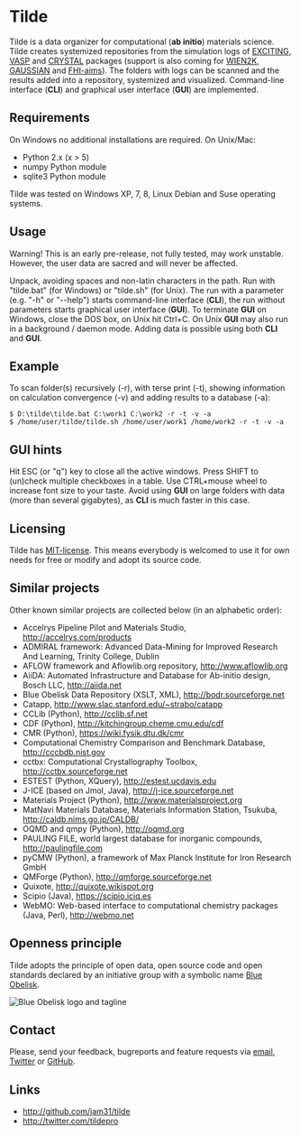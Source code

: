 Tilde
==========

Tilde is a data organizer for computational (**ab initio**) materials science. Tilde creates systemized repositories from the simulation logs of [EXCITING](http://exciting-code.org), [VASP](http://www.vasp.at) and [CRYSTAL](http://www.crystal.unito.it) packages (support is also coming for [WIEN2K](http://www.wien2k.at), [GAUSSIAN](http://gaussian.com) and [FHI-aims](http://aims.fhi-berlin.mpg.de)). The folders with logs can be scanned and the results added into a repository, systemized and visualized. Command-line interface (**CLI**) and graphical user interface (**GUI**) are implemented.

## Requirements

On Windows no additional installations are required.
On Unix/Mac:

- Python 2.x (x > 5)
- numpy Python module
- sqlite3 Python module

Tilde was tested on Windows XP, 7, 8, Linux Debian and Suse operating systems.

## Usage

Warning! This is an early pre-release, not fully tested, may work unstable. However, the user data are sacred and will never be affected.

Unpack, avoiding spaces and non-latin characters in the path. Run with "tilde.bat" (for Windows) or "tilde.sh" (for Unix). The run with a parameter (e.g. "-h" or "--help") starts command-line interface (**CLI**), the run without parameters starts graphical user interface (**GUI**). To terminate **GUI** on Windows, close the DOS box, on Unix hit Ctrl+C. On Unix **GUI** may also run in a background / daemon mode. Adding data is possible using both **CLI** and **GUI**.

## Example

To scan folder(s) recursively (-r), with terse print (-t), showing information on calculation convergence (-v) and adding results to a database (-a):

    $ D:\tilde\tilde.bat C:\work1 C:\work2 -r -t -v -a
    $ /home/user/tilde/tilde.sh /home/user/work1 /home/work2 -r -t -v -a

## GUI hints

Hit ESC (or "q") key to close all the active windows. Press SHIFT to (un)check multiple checkboxes in a table. Use CTRL+mouse wheel to increase font size to your taste. Avoid using **GUI** on large folders with data (more than several gigabytes), as **CLI** is much faster in this case.

## Licensing

Tilde has [MIT-license](http://en.wikipedia.org/wiki/MIT_License). This means everybody is welcomed to use it for own needs for free or modify and adopt its source code.

## Similar projects

Other known similar projects are collected below (in an alphabetic order):

- Accelrys Pipeline Pilot and Materials Studio, http://accelrys.com/products
- ADMIRAL framework: Advanced Data-Mining for Improved Research And Learning, Trinity College, Dublin
- AFLOW framework and Aflowlib.org repository, http://www.aflowlib.org
- AiiDA: Automated Infrastructure and Database for Ab-initio design, Bosch LLC, http://aiida.net
- Blue Obelisk Data Repository (XSLT, XML), http://bodr.sourceforge.net
- Catapp, http://www.slac.stanford.edu/~strabo/catapp
- CCLib (Python), http://cclib.sf.net
- CDF (Python), http://kitchingroup.cheme.cmu.edu/cdf
- CMR (Python), https://wiki.fysik.dtu.dk/cmr
- Computational Chemistry Comparison and Benchmark Database, http://cccbdb.nist.gov
- cctbx: Computational Crystallography Toolbox, http://cctbx.sourceforge.net
- ESTEST (Python, XQuery), http://estest.ucdavis.edu
- J-ICE (based on Jmol, Java), http://j-ice.sourceforge.net
- Materials Project (Python), http://www.materialsproject.org
- MatNavi Materials Database, Materials Information Station, Tsukuba, http://caldb.nims.go.jp/CALDB/
- OQMD and qmpy (Python), http://oqmd.org
- PAULING FILE, world largest database for inorganic compounds, http://paulingfile.com
- pyCMW (Python), a framework of Max Planck Institute for Iron Research GmbH
- QMForge (Python), http://qmforge.sourceforge.net
- Quixote, http://quixote.wikispot.org
- Scipio (Java), https://scipio.iciq.es
- WebMO: Web-based interface to computational chemistry packages (Java, Perl), http://webmo.net

## Openness principle

Tilde adopts the principle of open data, open source code and open standards declared by an initiative group with a symbolic name [Blue Obelisk](http://www.jcheminf.com/content/3/1/37).

![Blue Obelisk logo and tagline](https://wwwtilda.googlecode.com/files/blue_obelisk.gif)

## Contact

Please, send your feedback, bugreports and feature requests via [email](mailto:eb@tilde.pro), [Twitter](http://twitter.com/tildepro) or [GitHub](http://github.com/jam31/tilde/issues).

## Links

- http://github.com/jam31/tilde
- http://twitter.com/tildepro
